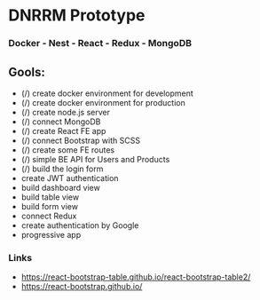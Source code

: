 # DNRRM Prototype
### Docker - Nest - React - Redux - MongoDB

## Gools:

* (/) create docker environment for development
* (/) create docker environment for production
* (/) create node.js server
* (/) connect MongoDB
* (/) create React FE app
* (/) connect Bootstrap with SCSS
* (/) create some FE routes
* (/) simple BE API for Users and Products
* (/) build the login form
* create JWT authentication
* build dashboard view
* build table view
* build form view
* connect Redux
* create authentication by Google
* progressive app

### Links
* https://react-bootstrap-table.github.io/react-bootstrap-table2/
* https://react-bootstrap.github.io/